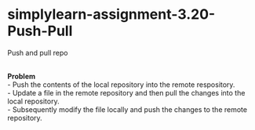 # simplylearn-assignment-3.20-Push-Pull
Push and pull repo

<br>
<strong>Problem</strong><br>
- Push the contents of the local repository into the remote respository.<br>
- Update a file in the remote repository and then pull the changes into the local repository.<br>
- Subsequently modify the file locally and push the changes to the remote repository.
